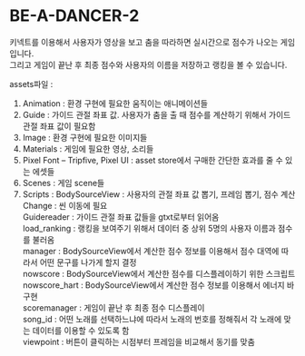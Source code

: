# BE-A-DANCER-2

키넥트를 이용해서 사용자가 영상을 보고 춤을 따라하면 실시간으로 점수가 나오는 게임입니다. \
그리고 게임이 끝난 후 최종 점수와 사용자의 이름을 저장하고 랭킹을 볼 수 있습니다.


assets파일 : 
  1.	Animation : 환경 구현에 필요한 움직이는 애니메이션들
  2.	Guide : 가이드 관절 좌표 값. 사용자가 춤을 출 때 점수를 계산하기 위해서 가이드 관절 좌표 값이 필요함
  3.	Image : 환경 구현에 필요한 이미지들
  4.	Materials : 게임에 필요한 영상, 소리들
  5.	Pixel Font – Tripfive, Pixel UI : asset store에서 구매한 간단한 효과를 줄 수 있는 에셋들
  6.	Scenes : 게임 scene들
  7.	Scripts : 
		    BodySourceView : 사용자의 관절 좌표 값 뽑기, 프레임 뽑기, 점수 계산\
		    Change : 씬 이동에 필요\
		    Guidereader : 가이드 관절 좌표 값들을 gtxt로부터 읽어옴\
		    load_ranking : 랭킹을 보여주기 위해서 데이터 중 상위 5명의 사용자 이름과 점수를 불러옴\
		    manager : BodySourceView에서 계산한 점수 정보를 이용해서 점수 대역에 따라서 어떤 문구를 나가게 할지 결정\
		    nowscore : BodySourceView에서 계산한 점수를 디스플레이하기 위한 스크립트\
		    nowscore_hart : BodySourceView에서 계산한 점수 정보를 이용해서 에너지 바 구현\
		    scoremanager : 게임이 끝난 후 최종 점수 디스플레이\
	  	    song_id : 어떤 노래를 선택하느냐에 따라서 노래의 번호를 정해줘서 각 노래에 맞는 데이터를 이용할 수 있도록 함\
  		    viewpoint : 버튼이 클릭하는 시점부터 프레임을 비교해서 동기를 맞춤
  

